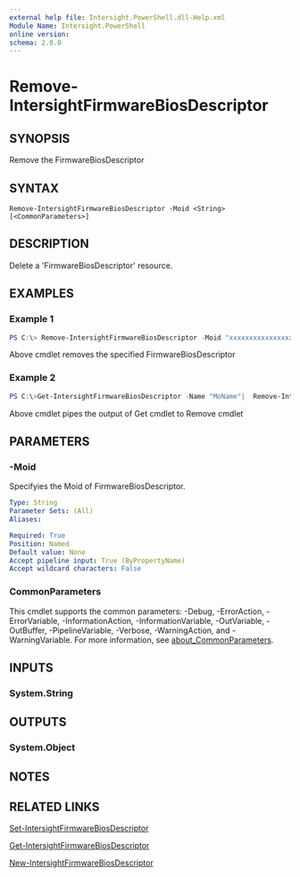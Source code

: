 ```yaml
---
external help file: Intersight.PowerShell.dll-Help.xml
Module Name: Intersight.PowerShell
online version:
schema: 2.0.0
---
```


# Remove-IntersightFirmwareBiosDescriptor

## SYNOPSIS
Remove the FirmwareBiosDescriptor

## SYNTAX

```
Remove-IntersightFirmwareBiosDescriptor -Moid <String> [<CommonParameters>]
```

## DESCRIPTION
Delete a &apos;FirmwareBiosDescriptor&apos; resource.

## EXAMPLES

### Example 1
```powershell
PS C:\> Remove-IntersightFirmwareBiosDescriptor -Moid "xxxxxxxxxxxxxxxxxxxxxxxxxxx"
```
Above cmdlet removes the specified FirmwareBiosDescriptor 

### Example 2
```powershell
PS C:\>Get-IntersightFirmwareBiosDescriptor -Name "MoName"|  Remove-IntersightFirmwareBiosDescriptor
```
Above cmdlet pipes the output of Get cmdlet to Remove cmdlet

## PARAMETERS

### -Moid
Specifyies the Moid of FirmwareBiosDescriptor.

```yaml
Type: String
Parameter Sets: (All)
Aliases:

Required: True
Position: Named
Default value: None
Accept pipeline input: True (ByPropertyName)
Accept wildcard characters: False
```

### CommonParameters
This cmdlet supports the common parameters: -Debug, -ErrorAction, -ErrorVariable, -InformationAction, -InformationVariable, -OutVariable, -OutBuffer, -PipelineVariable, -Verbose, -WarningAction, and -WarningVariable. For more information, see [about_CommonParameters](http://go.microsoft.com/fwlink/?LinkID=113216).

## INPUTS

### System.String

## OUTPUTS

### System.Object
## NOTES

## RELATED LINKS

[Set-IntersightFirmwareBiosDescriptor](./Set-IntersightFirmwareBiosDescriptor.md)

[Get-IntersightFirmwareBiosDescriptor](./Get-IntersightFirmwareBiosDescriptor.md)

[New-IntersightFirmwareBiosDescriptor](./New-IntersightFirmwareBiosDescriptor.md)

